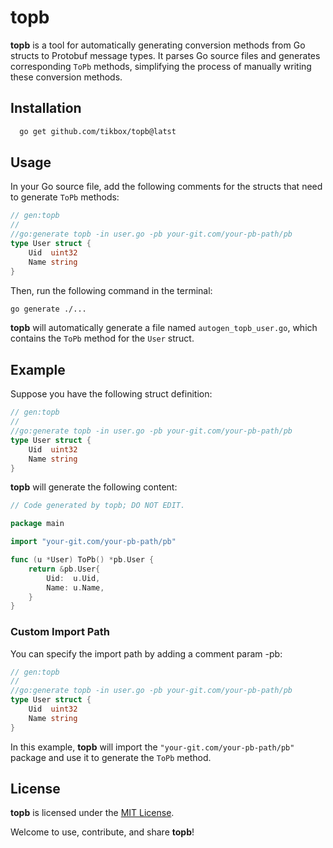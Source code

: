 # topb

**topb** is a tool for automatically generating conversion methods from Go structs to Protobuf message types. It parses Go source files and generates corresponding `ToPb` methods, simplifying the process of manually writing these conversion methods.

## Installation

```bash
  go get github.com/tikbox/topb@latst
```

## Usage

In your Go source file, add the following comments for the structs that need to generate `ToPb` methods:

```go
// gen:topb
//
//go:generate topb -in user.go -pb your-git.com/your-pb-path/pb
type User struct {
    Uid  uint32
    Name string
}
```

Then, run the following command in the terminal:

```bash
go generate ./...
```

**topb** will automatically generate a file named `autogen_topb_user.go`, which contains the `ToPb` method for the `User` struct.

## Example

Suppose you have the following struct definition:

```go
// gen:topb
//
//go:generate topb -in user.go -pb your-git.com/your-pb-path/pb
type User struct {
    Uid  uint32
    Name string
}
```

**topb** will generate the following content:

```go
// Code generated by topb; DO NOT EDIT.

package main

import "your-git.com/your-pb-path/pb"

func (u *User) ToPb() *pb.User {
	return &pb.User{
		Uid:  u.Uid,
		Name: u.Name,
	}
}
```

### Custom Import Path

You can specify the import path by adding a comment param -pb:

```go
// gen:topb
//
//go:generate topb -in user.go -pb your-git.com/your-pb-path/pb
type User struct {
    Uid  uint32
    Name string
}

```

In this example, **topb** will import the `"your-git.com/your-pb-path/pb"` package and use it to generate the `ToPb` method.


## License

**topb** is licensed under the [MIT License](LICENSE).

Welcome to use, contribute, and share **topb**!
